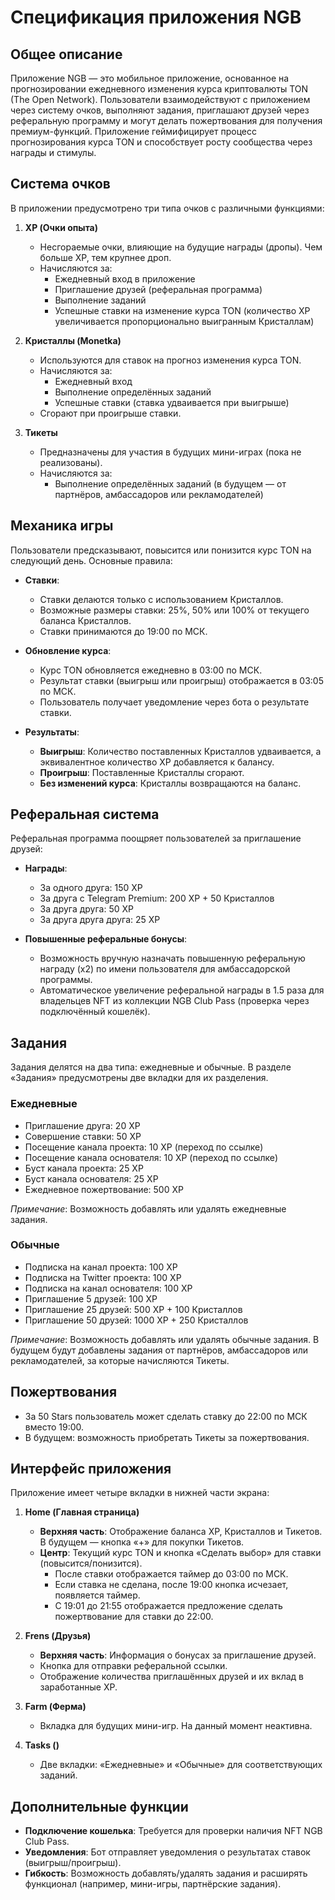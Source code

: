 # Спецификация приложения NGB

## Общее описание
Приложение NGB — это мобильное приложение, основанное на прогнозировании ежедневного изменения курса криптовалюты TON (The Open Network). Пользователи взаимодействуют с приложением через систему очков, выполняют задания, приглашают друзей через реферальную программу и могут делать пожертвования для получения премиум-функций. Приложение геймифицирует процесс прогнозирования курса TON и способствует росту сообщества через награды и стимулы.

## Система очков
В приложении предусмотрено три типа очков с различными функциями:

1. **XP (Очки опыта)**  
   - Несгораемые очки, влияющие на будущие награды (дропы). Чем больше XP, тем крупнее дроп.  
   - Начисляются за:  
     - Ежедневный вход в приложение  
     - Приглашение друзей (реферальная программа)  
     - Выполнение заданий  
     - Успешные ставки на изменение курса TON (количество XP увеличивается пропорционально выигранным Кристаллам)

2. **Кристаллы (Monetka)**  
   - Используются для ставок на прогноз изменения курса TON.  
   - Начисляются за:  
     - Ежедневный вход  
     - Выполнение определённых заданий  
     - Успешные ставки (ставка удваивается при выигрыше)  
   - Сгорают при проигрыше ставки.

3. **Тикеты**  
   - Предназначены для участия в будущих мини-играх (пока не реализованы).  
   - Начисляются за:  
     - Выполнение определённых заданий (в будущем — от партнёров, амбассадоров или рекламодателей)

## Механика игры
Пользователи предсказывают, повысится или понизится курс TON на следующий день. Основные правила:

- **Ставки**:  
  - Ставки делаются только с использованием Кристаллов.  
  - Возможные размеры ставки: 25%, 50% или 100% от текущего баланса Кристаллов.  
  - Ставки принимаются до 19:00 по МСК.  

- **Обновление курса**:  
  - Курс TON обновляется ежедневно в 03:00 по МСК.  
  - Результат ставки (выигрыш или проигрыш) отображается в 03:05 по МСК.  
  - Пользователь получает уведомление через бота о результате ставки.

- **Результаты**:  
  - **Выигрыш**: Количество поставленных Кристаллов удваивается, а эквивалентное количество XP добавляется к балансу.  
  - **Проигрыш**: Поставленные Кристаллы сгорают.  
  - **Без изменений курса**: Кристаллы возвращаются на баланс.

## Реферальная система
Реферальная программа поощряет пользователей за приглашение друзей:

- **Награды**:  
  - За одного друга: 150 XP  
  - За друга с Telegram Premium: 200 XP + 50 Кристаллов  
  - За друга друга: 50 XP  
  - За друга друга друга: 25 XP  

- **Повышенные реферальные бонусы**:  
  - Возможность вручную назначать повышенную реферальную награду (х2) по имени пользователя для амбассадорской программы.  
  - Автоматическое увеличение реферальной награды в 1.5 раза для владельцев NFT из коллекции NGB Club Pass (проверка через подключённый кошелёк).

## Задания
Задания делятся на два типа: ежедневные и обычные. В разделе «Задания» предусмотрены две вкладки для их разделения.

### Ежедневные 
- Приглашение друга: 20 XP  
- Совершение ставки: 50 XP  
- Посещение канала проекта: 10 XP (переход по ссылке)  
- Посещение канала основателя: 10 XP (переход по ссылке)  
- Буст канала проекта: 25 XP  
- Буст канала основателя: 25 XP  
- Ежедневное пожертвование: 500 XP  

*Примечание*: Возможность добавлять или удалять ежедневные задания.

### Обычные 
- Подписка на канал проекта: 100 XP  
- Подписка на Twitter проекта: 100 XP  
- Подписка на канал основателя: 100 XP  
- Приглашение 5 друзей: 100 XP  
- Приглашение 25 друзей: 500 XP + 100 Кристаллов  
- Приглашение 50 друзей: 1000 XP + 250 Кристаллов  

*Примечание*: Возможность добавлять или удалять обычные задания. В будущем будут добавлены задания от партнёров, амбассадоров или рекламодателей, за которые начисляются Тикеты.

## Пожертвования
- За 50 Stars пользователь может сделать ставку до 22:00 по МСК вместо 19:00.  
- В будущем: возможность приобретать Тикеты за пожертвования.

## Интерфейс приложения
Приложение имеет четыре вкладки в нижней части экрана:

1. **Home (Главная страница)**  
   - **Верхняя часть**: Отображение баланса XP, Кристаллов и Тикетов. В будущем — кнопка «+» для покупки Тикетов.  
   - **Центр**: Текущий курс TON и кнопка «Сделать выбор» для ставки (повысится/понизится).  
     - После ставки отображается таймер до 03:00 по МСК.  
     - Если ставка не сделана, после 19:00 кнопка исчезает, появляется таймер.  
     - С 19:01 до 21:55 отображается предложение сделать пожертвование для ставки до 22:00.  

2. **Frens (Друзья)**  
   - **Верхняя часть**: Информация о бонусах за приглашение друзей.  
   - Кнопка для отправки реферальной ссылки.  
   - Отображение количества приглашённых друзей и их вклад в заработанные XP.

3. **Farm (Ферма)**  
   - Вкладка для будущих мини-игр. На данный момент неактивна.

4. **Tasks ()**  
   - Две вкладки: «Ежедневные» и «Обычные» для соответствующих заданий.

## Дополнительные функции
- **Подключение кошелька**: Требуется для проверки наличия NFT NGB Club Pass.  
- **Уведомления**: Бот отправляет уведомления о результатах ставок (выигрыш/проигрыш).  
- **Гибкость**: Возможность добавлять/удалять задания и расширять функционал (например, мини-игры, партнёрские задания).
